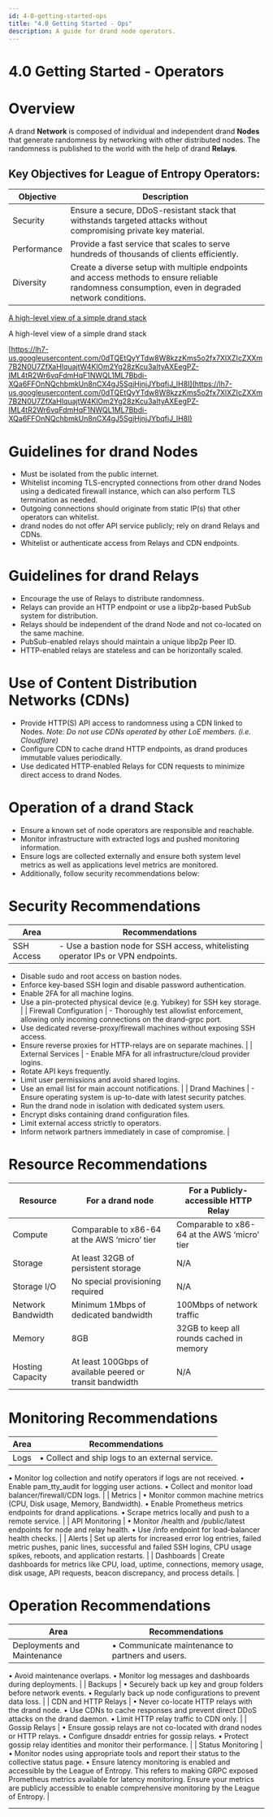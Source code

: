 ```yaml
---
id: 4-0-getting-started-ops
title: "4.0 Getting Started - Ops"
description: A guide for drand node operators.
---
```

# 4.0 Getting Started - Operators

# Overview

A drand **Network** is composed of individual and independent drand **Nodes** that generate randomness by networking with other distributed nodes. The randomness is published to the world with the help of drand **Relays**.

## Key Objectives for League of Entropy Operators:

| Objective | Description |
| --- | --- |
| Security | Ensure a secure, DDoS-resistant stack that withstands targeted attacks without compromising private key material. |
| Performance | Provide a fast service that scales to serve hundreds of thousands of clients efficiently. |
| Diversity | Create a diverse setup with multiple endpoints and access methods to ensure reliable randomness consumption, even in degraded network conditions. |

[A high-level view of a simple drand stack](https://lh7-us.googleusercontent.com/oJ3VshPm9XDtJqI5qlUuC8cNQ1DOw6RtS-rP9q7JHwJMG8Z6IxgsvDLovQTUhLNIsbtJ-PG7vyoufZOj6DCZ6loOCMHKSbYh0QvRYbY2tVeOfilaewNm12lRoM18TK_OAADq5lsmydz_RRI1epWleyNtaKz4fKw)

A high-level view of a simple drand stack

[https://lh7-us.googleusercontent.com/0dTQEtQyYTdw8W8kzzKms5o2fx7XlXZIcZXXm7B2N0U7ZfXaHIquajtW4KlOm2Yg28zKcu3aItyAXEegPZ-IML4tR2Wr6vqFdmHqF1NWQL1ML7Bbdi-XQa6FFOnNQchbmkUn8nCX4gJ5SgjHjnjJYbqfiJ_lH8I](https://lh7-us.googleusercontent.com/0dTQEtQyYTdw8W8kzzKms5o2fx7XlXZIcZXXm7B2N0U7ZfXaHIquajtW4KlOm2Yg28zKcu3aItyAXEegPZ-IML4tR2Wr6vqFdmHqF1NWQL1ML7Bbdi-XQa6FFOnNQchbmkUn8nCX4gJ5SgjHjnjJYbqfiJ_lH8I)

# Guidelines for drand Nodes

- Must be isolated from the public internet.
- Whitelist incoming TLS-encrypted connections from other drand Nodes using a dedicated firewall instance, which can also perform TLS termination as needed.
- Outgoing connections should originate from static IP(s) that other operators can whitelist.
- drand nodes do not offer API service publicly; rely on drand Relays and CDNs.
- Whitelist or authenticate access from Relays and CDN endpoints.

# Guidelines for drand Relays

- Encourage the use of Relays to distribute randomness.
- Relays can provide an HTTP endpoint or use a libp2p-based PubSub system for distribution.
- Relays should be independent of the drand Node and not co-located on the same machine.
- PubSub-enabled relays should maintain a unique libp2p Peer ID.
- HTTP-enabled relays are stateless and can be horizontally scaled.

# Use of Content Distribution Networks (CDNs)

- Provide HTTP(S) API access to randomness using a CDN linked to Nodes. *Note: Do not use CDNs operated by other LoE members. (i.e. Cloudflare)*
- Configure CDN to cache drand HTTP endpoints, as drand produces immutable values periodically.
- Use dedicated HTTP-enabled Relays for CDN requests to minimize direct access to drand Nodes.

# Operation of a drand Stack

- Ensure a known set of node operators are responsible and reachable.
- Monitor infrastructure with extracted logs and pushed monitoring information.
- Ensure logs are collected externally and ensure both system level metrics as well as applications level metrics are monitored.
- Additionally, follow security recommendations below:

# Security Recommendations

| Area | Recommendations |
| --- | --- |
| SSH Access | - Use a bastion node for SSH access, whitelisting operator IPs or VPN endpoints.
- Disable sudo and root access on bastion nodes.
- Enforce key-based SSH login and disable password authentication. 
- Enable 2FA for all machine logins. 
- Use a pin-protected physical device (e.g. Yubikey) for SSH key storage. |
| Firewall Configuration | - Thoroughly test allowlist enforcement, allowing only incoming connections on the drand-grpc port. 
- Use dedicated reverse-proxy/firewall machines without exposing SSH access. 
- Ensure reverse proxies for HTTP-relays are on separate machines. |
| External Services | - Enable MFA for all infrastructure/cloud provider logins. 
- Rotate API keys frequently. 
- Limit user permissions and avoid shared logins. 
- Use an email list for main account notifications. |
| Drand Machines | - Ensure operating system is up-to-date with latest security patches.
- Run the drand node in isolation with dedicated system users. 
- Encrypt disks containing drand configuration files. 
- Limit external access strictly to operators. 
- Inform network partners immediately in case of compromise. |

# Resource Recommendations

| Resource | For a drand node | For a Publicly-accessible HTTP Relay |
| --- | --- | --- |
| Compute  | Comparable to x86-64 at the AWS ‘micro’ tier | Comparable to x86-64 at the AWS ‘micro’ tier |
| Storage | At least 32GB of persistent storage | N/A |
| Storage I/O | No special provisioning required | N/A |
| Network Bandwidth | Minimum 1Mbps of dedicated bandwidth | 100Mbps of network traffic |
| Memory | 8GB | 32GB to keep all rounds cached in memory |
| Hosting Capacity | At least 100Gbps of available peered or transit bandwidth | N/A |

# Monitoring Recommendations

| Area | Recommendations |
| --- | --- |
| Logs | • Collect and ship logs to an external service.
• Monitor log collection and notify operators if logs are not received.
• Enable pam_tty_audit for logging user actions.
• Collect and monitor load balancer/firewall/CDN logs. |
| Metrics | • Monitor common machine metrics (CPU, Disk usage, Memory, Bandwidth).
• Enable Prometheus metrics endpoints for drand applications.
• Scrape metrics locally and push to a remote service. |
| API Monitoring | • Monitor /health and /public/latest endpoints for node and relay health.
• Use /info endpoint for load-balancer health checks. |
| Alerts | Set up alerts for increased error log entries, failed metric pushes, panic lines, successful and failed SSH logins, CPU usage spikes, reboots, and application restarts. |
| Dashboards | Create dashboards for metrics like CPU, load, uptime, connections, memory usage, disk usage, API requests, beacon discrepancy, and process details. |

# Operation Recommendations

| Area | Recommendations |
| --- | --- |
| Deployments and Maintenance | • Communicate maintenance to partners and users.
• Avoid maintenance overlaps.
• Monitor log messages and dashboards during deployments. |
| Backups | • Securely back up key and group folders before network events.
• Regularly back up node configurations to prevent data loss. |
| CDN and HTTP Relays | • Never co-locate HTTP relays with the drand node.
• Use CDNs to cache responses and prevent direct DDoS attacks on the drand daemon.
• Limit HTTP relay traffic to CDN only. |
| Gossip Relays | • Ensure gossip relays are not co-located with drand nodes or HTTP relays.
• Configure dnsaddr entries for gossip relays.
• Protect gossip relay identities and monitor their performance. |
| Status Monitoring | • Monitor nodes using appropriate tools and report their status to the collective status page.
• Ensure latency monitoring is enabled and accessible by the League of Entropy. This refers to making GRPC exposed Prometheus metrics available for latency monitoring. Ensure your metrics are publicly accessible to enable comprehensive monitoring by the League of Entropy. |

---
